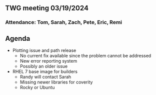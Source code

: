 ## TWG meeting 03/19/2024

### Attendance: Tom, Sarah, Zach, Pete, Eric, Remi

## Agenda
- Plotting issue and path release
  - No current fix available since the problem cannot be addressed
  - New error reporting system
  - Possibly an older issue
- RHEL 7 base image for builders
  - Randy will contact Sarah
  - Missing newer libraries for coverity
  - Rocky or Ubuntu
